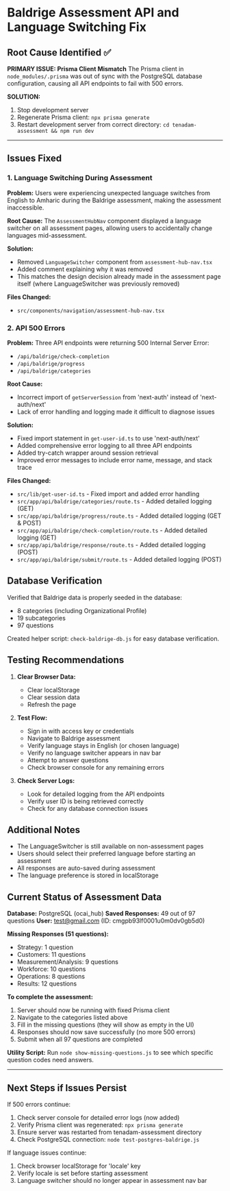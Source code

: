 # Baldrige Assessment API and Language Switching Fix

## Root Cause Identified ✅

**PRIMARY ISSUE: Prisma Client Mismatch**
The Prisma client in `node_modules/.prisma` was out of sync with the PostgreSQL database configuration, causing all API endpoints to fail with 500 errors.

**SOLUTION:**
1. Stop development server
2. Regenerate Prisma client: `npx prisma generate`
3. Restart development server from correct directory: `cd tenadam-assessment && npm run dev`

---

## Issues Fixed

### 1. Language Switching During Assessment
**Problem:** Users were experiencing unexpected language switches from English to Amharic during the Baldrige assessment, making the assessment inaccessible.

**Root Cause:** The `AssessmentHubNav` component displayed a language switcher on all assessment pages, allowing users to accidentally change languages mid-assessment.

**Solution:** 
- Removed `LanguageSwitcher` component from `assessment-hub-nav.tsx`
- Added comment explaining why it was removed
- This matches the design decision already made in the assessment page itself (where LanguageSwitcher was previously removed)

**Files Changed:**
- `src/components/navigation/assessment-hub-nav.tsx`

### 2. API 500 Errors
**Problem:** Three API endpoints were returning 500 Internal Server Error:
- `/api/baldrige/check-completion`
- `/api/baldrige/progress`
- `/api/baldrige/categories`

**Root Cause:** 
- Incorrect import of `getServerSession` from 'next-auth' instead of 'next-auth/next'
- Lack of error handling and logging made it difficult to diagnose issues

**Solution:**
- Fixed import statement in `get-user-id.ts` to use 'next-auth/next'
- Added comprehensive error logging to all three API endpoints
- Added try-catch wrapper around session retrieval
- Improved error messages to include error name, message, and stack trace

**Files Changed:**
- `src/lib/get-user-id.ts` - Fixed import and added error handling
- `src/app/api/baldrige/categories/route.ts` - Added detailed logging (GET)
- `src/app/api/baldrige/progress/route.ts` - Added detailed logging (GET & POST)
- `src/app/api/baldrige/check-completion/route.ts` - Added detailed logging (GET)
- `src/app/api/baldrige/response/route.ts` - Added detailed logging (POST)
- `src/app/api/baldrige/submit/route.ts` - Added detailed logging (POST)

## Database Verification

Verified that Baldrige data is properly seeded in the database:
- 8 categories (including Organizational Profile)
- 19 subcategories
- 97 questions

Created helper script: `check-baldrige-db.js` for easy database verification.

## Testing Recommendations

1. **Clear Browser Data:**
   - Clear localStorage
   - Clear session data
   - Refresh the page

2. **Test Flow:**
   - Sign in with access key or credentials
   - Navigate to Baldrige assessment
   - Verify language stays in English (or chosen language)
   - Verify no language switcher appears in nav bar
   - Attempt to answer questions
   - Check browser console for any remaining errors

3. **Check Server Logs:**
   - Look for detailed logging from the API endpoints
   - Verify user ID is being retrieved correctly
   - Check for any database connection issues

## Additional Notes

- The LanguageSwitcher is still available on non-assessment pages
- Users should select their preferred language before starting an assessment
- All responses are auto-saved during assessment
- The language preference is stored in localStorage

## Current Status of Assessment Data

**Database:** PostgreSQL (ocai_hub)
**Saved Responses:** 49 out of 97 questions
**User:** test@gmail.com (ID: cmgpb93lf0001u0m0dv0gb5d0)

**Missing Responses (51 questions):**
- Strategy: 1 question
- Customers: 11 questions  
- Measurement/Analysis: 9 questions
- Workforce: 10 questions
- Operations: 8 questions
- Results: 12 questions

**To complete the assessment:**
1. Server should now be running with fixed Prisma client
2. Navigate to the categories listed above
3. Fill in the missing questions (they will show as empty in the UI)
4. Responses should now save successfully (no more 500 errors)
5. Submit when all 97 questions are completed

**Utility Script:** Run `node show-missing-questions.js` to see which specific question codes need answers.

---

## Next Steps if Issues Persist

If 500 errors continue:
1. Check server console for detailed error logs (now added)
2. Verify Prisma client was regenerated: `npx prisma generate`
3. Ensure server was restarted from tenadam-assessment directory
4. Check PostgreSQL connection: `node test-postgres-baldrige.js`

If language issues continue:
1. Check browser localStorage for 'locale' key
2. Verify locale is set before starting assessment
3. Language switcher should no longer appear in assessment nav bar

